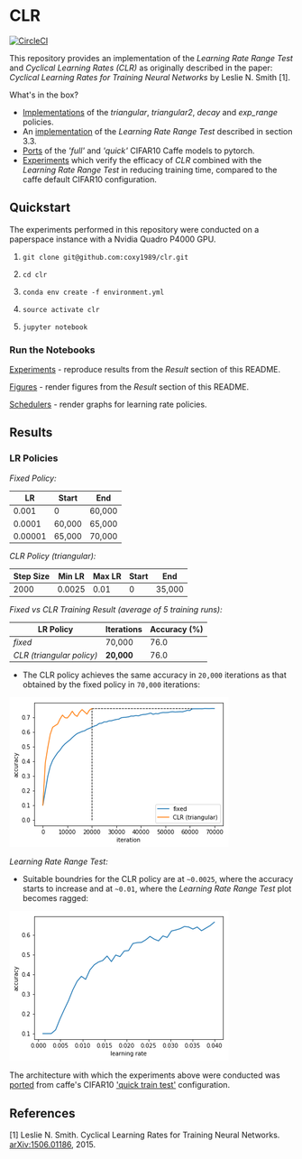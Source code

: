 # CLR

[![CircleCI](https://circleci.com/gh/coxy1989/clr.svg?style=svg)](https://circleci.com/gh/coxy1989/clr)

This repository provides an implementation of the *Learning Rate Range Test* and *Cyclical Learning Rates (CLR)* as originally described in the paper: *Cyclical Learning Rates for Training Neural Networks* by Leslie N. Smith [1].

What's in the box?

- [Implementations](https://github.com/coxy1989/clr/blob/master/modules/schedulers.py) of the *triangular*, *triangular2*, *decay* and *exp_range* policies.
- An [implementation](https://github.com/coxy1989/clr/blob/master/modules/schedulers.py#L58) of the *Learning Rate Range Test* described in section 3.3.
- [Ports](https://github.com/coxy1989/clr/blob/master/modules/model.py) of the *'full'* and *'quick'* CIFAR10 Caffe models to pytorch.
- [Experiments](https://nbviewer.jupyter.org/github/coxy1989/clr/blob/master/notebooks/headline_experiment.ipynb) which verify the efficacy of *CLR* combined with the *Learning Rate Range Test* in reducing training time, compared to the caffe default CIFAR10 configuration.

## Quickstart

The experiments performed in this repository were conducted on a paperspace instance with a Nvidia Quadro P4000 GPU.

1. `git clone git@github.com:coxy1989/clr.git`

2. `cd clr` 

3. `conda env create -f environment.yml`

3. `source activate clr`

4. `jupyter notebook`

### Run the Notebooks

[Experiments](https://nbviewer.jupyter.org/github/coxy1989/clr/blob/master/notebooks/headline_experiment.ipynb) - reproduce results from the *Result* section of this README.

[Figures](https://nbviewer.jupyter.org/github/coxy1989/clr/blob/master/notebooks/headline_figures.ipynb) - render figures from the *Result* section of this README.

[Schedulers](https://nbviewer.jupyter.org/github/coxy1989/clr/blob/master/notebooks/schedulers.ipynb) - render graphs for learning rate policies.

## Results

### LR Policies

*Fixed Policy:*

|  LR 	| Start 		| End 	|
|---	|---			|---	|
|  0.001	| 0 		| 60,000|
|  0.0001	| 60,000 	| 65,000|
|  0.00001| 65,000 	| 70,000|

*CLR Policy (triangular):*

|  Step Size | Min LR	| Max LR 	| Start| End |
|---			|---		|---		|---	|---|
|  2000| 0.0025 | 0.01| 0 | 35,000|

*Fixed vs CLR Training Result (average of 5 training runs):*

|  LR Policy | Iterations | Accuracy (%)|
|---|---|---|
|  *fixed* | 70,000  | 76.0 |
|  *CLR (triangular policy)* | **20,000**  | 76.0 |

- The CLR policy achieves the same accuracy in `20,000` iterations as that obtained by the fixed policy in `70,000` iterations:

![figure_1](./images/run.png)

*Learning Rate Range Test:*

- Suitable boundries for the CLR policy are at `~0.0025`, where the accuracy starts to increase and at `~0.01`, where the *Learning Rate Range Test* plot becomes ragged:

![figure_1](./images/lrrt.png)


The architecture with which the experiments above were conducted was [ported](https://github.com/coxy1989/clr/blob/master/modules/model.py) from caffe's CIFAR10 ['quick train test'](https://github.com/BVLC/caffe/blob/master/examples/cifar10/cifar10_quick_train_test.prototxt) configuration.

## References

[1] Leslie N. Smith. Cyclical Learning Rates for Training Neural Networks. [arXiv:1506.01186](https://arxiv.org/pdf/1506.01186.pdf), 2015.
